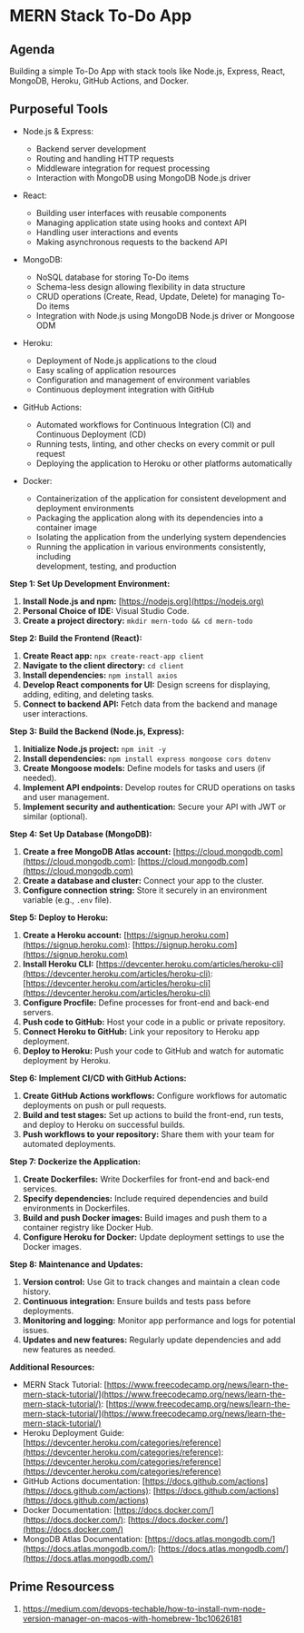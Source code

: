 # MERN Stack To-Do App
## Agenda
Building a simple To-Do App with stack tools like Node.js, Express, React, MongoDB, Heroku, GitHub Actions, and Docker.

## Purposeful Tools 
  - Node.js & Express:
    - Backend server development
    - Routing and handling HTTP requests
    - Middleware integration for request processing
    - Interaction with MongoDB using MongoDB Node.js driver
  
  - React:
    - Building user interfaces with reusable components
    - Managing application state using hooks and context API
    - Handling user interactions and events
    - Making asynchronous requests to the backend API
  
  - MongoDB:
    - NoSQL database for storing To-Do items
    - Schema-less design allowing flexibility in data structure
    - CRUD operations (Create, Read, Update, Delete) for managing To-Do items
    - Integration with Node.js using MongoDB Node.js driver or Mongoose ODM

  - Heroku:
    - Deployment of Node.js applications to the cloud
    - Easy scaling of application resources
    - Configuration and management of environment variables
    - Continuous deployment integration with GitHub
  
  - GitHub Actions:
    - Automated workflows for Continuous Integration (CI) and Continuous Deployment (CD)
    - Running tests, linting, and other checks on every commit or pull request
    - Deploying the application to Heroku or other platforms automatically
  
  - Docker:
    - Containerization of the application for consistent development and deployment environments
    - Packaging the application along with its dependencies into a container image
    - Isolating the application from the underlying system dependencies
    - Running the application in various environments consistently, including     
      development, testing, and production

**Step 1: Set Up Development Environment:**

1. **Install Node.js and npm:** [https://nodejs.org](https://nodejs.org)
2. **Personal Choice of IDE:** Visual Studio Code.
3. **Create a project directory:** `mkdir mern-todo && cd mern-todo`

**Step 2: Build the Frontend (React):**

1. **Create React app:** `npx create-react-app client`
2. **Navigate to the client directory:** `cd client`
3. **Install dependencies:** `npm install axios`
4. **Develop React components for UI:** Design screens for displaying, adding, editing, and deleting tasks.
5. **Connect to backend API:** Fetch data from the backend and manage user interactions.

**Step 3: Build the Backend (Node.js, Express):**

1. **Initialize Node.js project:** `npm init -y`
2. **Install dependencies:** `npm install express mongoose cors dotenv`
3. **Create Mongoose models:** Define models for tasks and users (if needed).
4. **Implement API endpoints:** Develop routes for CRUD operations on tasks and user management.
5. **Implement security and authentication:** Secure your API with JWT or similar (optional).

**Step 4: Set Up Database (MongoDB):**

1. **Create a free MongoDB Atlas account:** [https://cloud.mongodb.com](https://cloud.mongodb.com): [https://cloud.mongodb.com](https://cloud.mongodb.com)
2. **Create a database and cluster:** Connect your app to the cluster.
3. **Configure connection string:** Store it securely in an environment variable (e.g., `.env` file).

**Step 5: Deploy to Heroku:**

1. **Create a Heroku account:** [https://signup.heroku.com](https://signup.heroku.com): [https://signup.heroku.com](https://signup.heroku.com)
2. **Install Heroku CLI:** [https://devcenter.heroku.com/articles/heroku-cli](https://devcenter.heroku.com/articles/heroku-cli): [https://devcenter.heroku.com/articles/heroku-cli](https://devcenter.heroku.com/articles/heroku-cli)
3. **Configure Procfile:** Define processes for front-end and back-end servers.
4. **Push code to GitHub:** Host your code in a public or private repository.
5. **Connect Heroku to GitHub:** Link your repository to Heroku app deployment.
6. **Deploy to Heroku:** Push your code to GitHub and watch for automatic deployment by Heroku.

**Step 6: Implement CI/CD with GitHub Actions:**

1. **Create GitHub Actions workflows:** Configure workflows for automatic deployments on push or pull requests.
2. **Build and test stages:** Set up actions to build the front-end, run tests, and deploy to Heroku on successful builds.
3. **Push workflows to your repository:** Share them with your team for automated deployments.

**Step 7: Dockerize the Application:**

1. **Create Dockerfiles:** Write Dockerfiles for front-end and back-end services.
2. **Specify dependencies:** Include required dependencies and build environments in Dockerfiles.
3. **Build and push Docker images:** Build images and push them to a container registry like Docker Hub.
4. **Configure Heroku for Docker:** Update deployment settings to use the Docker images.

**Step 8: Maintenance and Updates:**

1. **Version control:** Use Git to track changes and maintain a clean code history.
2. **Continuous integration:** Ensure builds and tests pass before deployments.
3. **Monitoring and logging:** Monitor app performance and logs for potential issues.
4. **Updates and new features:** Regularly update dependencies and add new features as needed.

**Additional Resources:**

* MERN Stack Tutorial: [https://www.freecodecamp.org/news/learn-the-mern-stack-tutorial/](https://www.freecodecamp.org/news/learn-the-mern-stack-tutorial/): [https://www.freecodecamp.org/news/learn-the-mern-stack-tutorial/](https://www.freecodecamp.org/news/learn-the-mern-stack-tutorial/)
* Heroku Deployment Guide: [https://devcenter.heroku.com/categories/reference](https://devcenter.heroku.com/categories/reference): [https://devcenter.heroku.com/categories/reference](https://devcenter.heroku.com/categories/reference)
* GitHub Actions documentation: [https://docs.github.com/actions](https://docs.github.com/actions): [https://docs.github.com/actions](https://docs.github.com/actions)
* Docker Documentation: [https://docs.docker.com/](https://docs.docker.com/): [https://docs.docker.com/](https://docs.docker.com/)
* MongoDB Atlas Documentation: [https://docs.atlas.mongodb.com/](https://docs.atlas.mongodb.com/): [https://docs.atlas.mongodb.com/](https://docs.atlas.mongodb.com/)


## Prime Resourcess

1. https://medium.com/devops-techable/how-to-install-nvm-node-version-manager-on-macos-with-homebrew-1bc10626181

